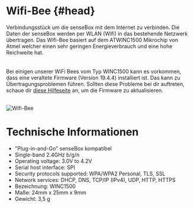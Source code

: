 # Wifi-Bee {#head}
<div class="description">Verbindungsstück um die senseBox mit dem Internet zu verbinden. Die Daten der senseBox werden per WLAN (Wifi) in das bestehende Netzwerk übertragen. Das Wifi-Bee basiert auf dem ATWINC1500 Mikrochip von Atmel welcher einen sehr geringen Energieverbrauch und eine hohe Reichweite hat.</div>

<div class="line">
    <br>
    <br>
</div>

<div class="box_warning">
    <i class="fa fa-exclamation-circle fa-fw" aria-hidden="true" style="color: #f0ad4e"></i>
    Bei einigen unserer WiFi Bees vom Typ WINC1500 kann es vorkommen, dass eine veraltete Firmware (Version 19.4.4) installiert ist. Das kann zu Übertragungsproblemen führen. Sollten diese Probleme bei dir auftreten, schaue dir <a href="../../additional-info.md">diese Hilfeseite</a> an, um die Firmware zu aktualisieren.
</div>
<br>

![Wifi-Bee](../../../../pictures/wifi_new_bottom.png)

# Technische Informationen

* "Plug-in-and-Go" senseBox kompatibel
* Single-band 2.4GHz b/g/n
* Operating voltage: 3.0V to 4.2V
* Serial host interface: SPI
* Security protocols supported: WPA/WPA2 Personal, TLS, SSL
* Network services: DHCP, DNS, TCP/IP (IPv4), UDP, HTTP, HTTPS
* Bezeichnung: WINC1500
* Maße: 24mm x 25mm x 9mm
* Gewicht: 3,5 g